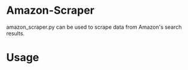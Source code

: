 # Amazon-Scraper
amazon_scraper.py can be used to scrape data from Amazon's search results.
# Usage

